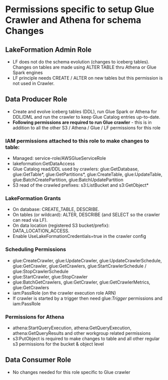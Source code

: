 # Permissions specific to setup Glue Crawler and Athena for schema Changes
## LakeFormation Admin Role
-  LF does not do the schema evolution (changes to iceberg tables). Changes on tables are made using ALTER TABLE thru Athena or Glue Spark engines
-  LF principle needs CREATE / ALTER on new tables but this permission is not used in Crawler.  
## Data Producer Role 
- Create and evolve iceberg tables (DDL), run Glue Spark or Athena for DDL/DML and run the crawler to keep Glue Catalog entries up-to-date.
- **Following permissions are required to run Glue crawler** - this is in addition to all the other S3 / Athena / Glue / LF permissions for this role
### IAM permissions attached to this role to make changes to table:
- Managed: service-role/AWSGlueServiceRole
- lakeformation:GetDataAccess
- Glue Catalog read/DDL used by crawlers: glue:GetDatabase, glue:GetTable*, glue:GetPartitions*, glue:CreateTable, glue:UpdateTable, glue:BatchCreatePartition, glue:BatchUpdatePartition
- S3 read of the crawled prefixes: s3:ListBucket and s3:GetObject*
### LakeFormation Grants
- On database: CREATE_TABLE, DESCRIBE.
- On tables (or wildcard): ALTER, DESCRIBE (and SELECT so the crawler can read via LF).
- On data location (registered S3 bucket/prefix): DATA_LOCATION_ACCESS.
- Enable UseLakeFormationCredentials=true in the crawler config
### Scheduling Permissions
- glue:CreateCrawler, glue:UpdateCrawler, glue:UpdateCrawlerSchedule, glue:GetCrawler, glue:GetCrawlers, glue:StartCrawlerSchedule / glue:StopCrawlerSchedule
- glue:StartCrawler, glue:StopCrawler
- glue:BatchGetCrawlers, glue:GetCrawler, glue:GetCrawlerMetrics, glue:GetCrawlers
- iam:PassRole (on the crawler execution role ARN)
- If crawler is started by a trigger then need glue:*Trigger* permissions and iam:PassRole
### Permissions for Athena
- athena:StartQueryExecution, athena:GetQueryExecution, athena:GetQueryResults and other workgroup related permissions
- s3:PutObject is required to make changes to table and all other regular s3 permissions for the bucket & object level
## Data Consumer Role
- No changes needed for this role specific to Glue crawler
